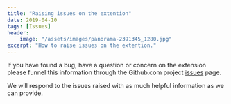 ```yaml
---
title: "Raising issues on the extention"
date: 2019-04-10
tags: [Issues]
header:
    image: "/assets/images/panorama-2391345_1280.jpg"
excerpt: "How to raise issues on the extention."
---
```

If you have found a bug, have a question or concern on the extension please funnel this information through the Github.com project <a href="https://aka.ms/O365FiddlerExtensionIssues" target="_blank">issues</a> page.

We will respond to the issues raised with as much helpful information as we can provide.